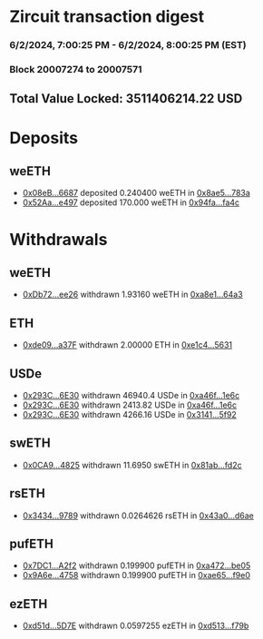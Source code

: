 # Zircuit transaction digest
### 6/2/2024, 7:00:25 PM - 6/2/2024, 8:00:25 PM (EST)
### Block 20007274 to 20007571

## Total Value Locked: 3511406214.22 USD

# Deposits
## weETH
- [0x08eB...6687](https://etherscan.io/address/0x08eB09389c7428925e73f2c374FcB7C469aa6687) deposited 0.240400 weETH in [0x8ae5...783a](https://etherscan.io/tx/0x08eB09389c7428925e73f2c374FcB7C469aa6687)
- [0x52Aa...e497](https://etherscan.io/address/0x52Aa899454998Be5b000Ad077a46Bbe360F4e497) deposited 170.000 weETH in [0x94fa...fa4c](https://etherscan.io/tx/0x52Aa899454998Be5b000Ad077a46Bbe360F4e497)
# Withdrawals
## weETH
- [0xDb72...ee26](https://etherscan.io/address/0xDb72954b91Fba347F577a868d18BB5945dA2ee26) withdrawn 1.93160 weETH in [0xa8e1...64a3](https://etherscan.io/tx/0xDb72954b91Fba347F577a868d18BB5945dA2ee26)
## ETH
- [0xde09...a37F](https://etherscan.io/address/0xde09EC81225FD417CEC90d96A172df9157Aea37F) withdrawn 2.00000 ETH in [0xe1c4...5631](https://etherscan.io/tx/0xde09EC81225FD417CEC90d96A172df9157Aea37F)
## USDe
- [0x293C...6E30](https://etherscan.io/address/0x293C6937D8D82e05B01335F7B33FBA0c8e256E30) withdrawn 46940.4 USDe in [0xa46f...1e6c](https://etherscan.io/tx/0x293C6937D8D82e05B01335F7B33FBA0c8e256E30)
- [0x293C...6E30](https://etherscan.io/address/0x293C6937D8D82e05B01335F7B33FBA0c8e256E30) withdrawn 2413.82 USDe in [0xa46f...1e6c](https://etherscan.io/tx/0x293C6937D8D82e05B01335F7B33FBA0c8e256E30)
- [0x293C...6E30](https://etherscan.io/address/0x293C6937D8D82e05B01335F7B33FBA0c8e256E30) withdrawn 4266.16 USDe in [0x3141...5f92](https://etherscan.io/tx/0x293C6937D8D82e05B01335F7B33FBA0c8e256E30)
## swETH
- [0x0CA9...4825](https://etherscan.io/address/0x0CA9A4BaBD517Ea94D50D028a52db28F1B444825) withdrawn 11.6950 swETH in [0x81ab...fd2c](https://etherscan.io/tx/0x0CA9A4BaBD517Ea94D50D028a52db28F1B444825)
## rsETH
- [0x3434...9789](https://etherscan.io/address/0x34349c5569e7B846c3558961552D2202760A9789) withdrawn 0.0264626 rsETH in [0x43a0...d6ae](https://etherscan.io/tx/0x34349c5569e7B846c3558961552D2202760A9789)
## pufETH
- [0x7DC1...A2f2](https://etherscan.io/address/0x7DC11dE86F185d1c2eada465086b393Cb72CA2f2) withdrawn 0.199900 pufETH in [0xa472...be05](https://etherscan.io/tx/0x7DC11dE86F185d1c2eada465086b393Cb72CA2f2)
- [0x9A6e...4758](https://etherscan.io/address/0x9A6e95050320A6C69924363789B522eaF46D4758) withdrawn 0.199900 pufETH in [0xae65...f9e0](https://etherscan.io/tx/0x9A6e95050320A6C69924363789B522eaF46D4758)
## ezETH
- [0xd51d...5D7E](https://etherscan.io/address/0xd51d590eECdD057802570e6D8C25961E651b5D7E) withdrawn 0.0597255 ezETH in [0xd513...f79b](https://etherscan.io/tx/0xd51d590eECdD057802570e6D8C25961E651b5D7E)
